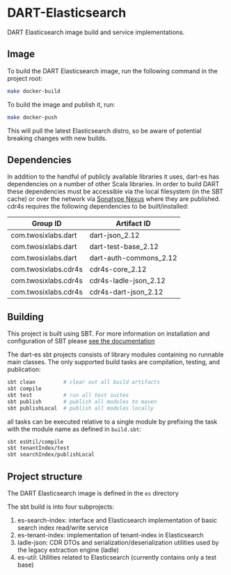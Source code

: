 # DART-Elasticsearch

DART Elasticsearch image build and service implementations.

## Image

To build the DART Elasticsearch image, run the following command in the project root:

```bash
make docker-build
```

To build the image and publish it, run:

```bash
make docker-push
```

This will pull the latest Elasticsearch distro, so be aware of potential breaking changes
with new builds.

## Dependencies
In addition to the handful of publicly available libraries it uses, dart-es has dependencies on a
number of other Scala libraries. In order to build DART these dependencies must be accessible
via the local filesystem (in the SBT cache) or over the network via
[Sonatype Nexus](https://www.sonatype.com/products/repository-oss-download) where they are
published. cdr4s requires the following dependencies to be built/installed:

| Group ID             | Artifact ID            |
|----------------------|------------------------|
| com.twosixlabs.dart  | dart-json_2.12         |
| com.twosixlabs.dart  | dart-test-base_2.12    |
| com.twosixlabs.dart  | dart-auth-commons_2.12 |
| com.twosixlabs.cdr4s | cdr4s-core_2.12        |
| com.twosixlabs.cdr4s | cdr4s-ladle-json_2.12  |
| com.twosixlabs.cdr4s | cdr4s-dart-json_2.12   |

## Building
This project is built using SBT. For more information on installation and configuration
of SBT please [see the documentation](https://www.scala-sbt.org/1.x/docs/)

The dart-es sbt projects consists of library modules containing no runnable main classes. 
The only supported build tasks are compilation, testing, and publication:

```bash
sbt clean         # clear out all build artifacts
sbt compile       
sbt test          # run all test suites
sbt publish       # publish all modules to maven
sbt publishLocal  # publish all modules locally
```

all tasks can be executed relative to a single module by prefixing the task with the
module name as defined in `build.sbt`:

```bash
sbt esUtil/compile
sbt tenantIndex/test
sbt searchIndex/publishLocal
```

## Project structure

The DART Elasticsearch image is defined in the `es` directory

The sbt build is into four subprojects:

1. es-search-index: interface and Elasticsearch implementation of basic search index read/write service
2. es-tenant-index: implementation of tenant-index in Elasticsearch
3. ladle-json: CDR DTOs and serialization/deserialization utilities used by the legacy extraction engine (ladle)
4. es-util: Utilities related to Elasticsearch (currently contains only a test base)
